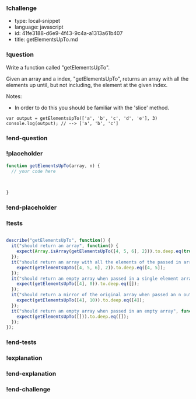### !challenge

* type: local-snippet
* language: javascript
* id: 41fe3188-d6e9-4f43-9c4a-a1313a61b407
* title: getElementsUpTo.md

### !question

Write a function called "getElementsUpTo".

Given an array and a index, "getElementsUpTo", returns an array with all the elements up until, but not including, the element at the given index.

Notes:
* In order to do this you should be familiar with the 'slice' method.

```
var output = getElementsUpTo(['a', 'b', 'c', 'd', 'e'], 3)
console.log(output); // --> ['a', 'b', 'c']
```

### !end-question

### !placeholder

```js
function getElementsUpTo(array, n) {
  // your code here
   

   
}
```

### !end-placeholder

### !tests

```js

describe("getElementsUpTo", function() {
  it("should return an array", function() {
    expect(Array.isArray(getElementsUpTo([4, 5, 6], 2))).to.deep.eq(true);
  });
  it("should return an array with all the elements of the passed in array up until the nth", function() {
    expect(getElementsUpTo([4, 5, 6], 2)).to.deep.eq([4, 5]);
  });
  it("should return an empty array when passed in a single element array", function() {
    expect(getElementsUpTo([4], 0)).to.deep.eq([]);
  });
  it("should return a mirror of the original array when passed an n out of range", function() {
    expect(getElementsUpTo([4], 10)).to.deep.eq([4]);
  });
  it("should return an empty array when passed in an empty array", function() {
    expect(getElementsUpTo([])).to.deep.eq([]);
  });
});

```

### !end-tests

### !explanation

### !end-explanation

### !end-challenge
